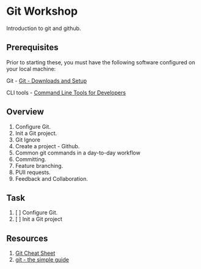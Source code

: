 # Git Workshop

Introduction to git and github.

## Prerequisites

Prior to starting these, you must have the following software configured on your local machine:

Git - [Git - Downloads and Setup](https://git-scm.com/downloads)

CLI tools - [Command Line Tools for Developers](https://www.toptal.com/software/best-command-line-tools)

## Overview

1. Configure Git.
2. Init a Git project.
3. Git Ignore
4. Create a project - Github.
5. Common git commands in a day-to-day workflow
6. Committing.
7. Feature branching.
8. PUll requests.
9. Feedback and Collaboration.

## Task

1. [ ] Configure Git.
2. [ ] Init a Git project

## Resources

1. [Git Cheat Sheet](https://www.atlassian.com/git/tutorials/atlassian-git-cheatsheet)
2. [git - the simple guide](http://rogerdudler.github.io/git-guide/)
